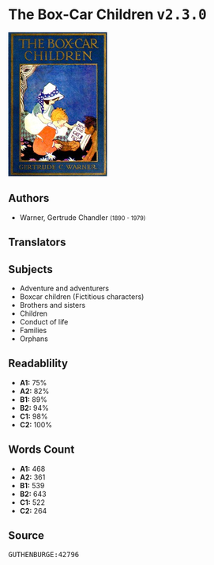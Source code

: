 # The Box-Car Children <kbd>v2.3.0</kbd>

![](./cover.medium.jpg "")

## Authors


 - Warner, Gertrude Chandler <small>(1890 - 1979)</small>

## Translators



## Subjects


 - Adventure and adventurers
 - Boxcar children (Fictitious characters)
 - Brothers and sisters
 - Children
 - Conduct of life
 - Families
 - Orphans

## Readablility


 - **A1:** 75%
 - **A2:** 82%
 - **B1:** 89%
 - **B2:** 94%
 - **C1:** 98%
 - **C2:** 100%

## Words Count


 - **A1:** 468
 - **A2:** 361
 - **B1:** 539
 - **B2:** 643
 - **C1:** 522
 - **C2:** 264

## Source


<kbd>GUTHENBURGE:42796</kbd>
